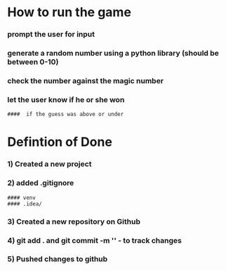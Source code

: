 
# How to run the game
### prompt the user for input
### generate a random number using a python library (should be between 0-10)
### check the number against the magic number
### let the user know if he or she won
    ####  if the guess was above or under

 # Defintion of Done
 ### 1) Created a new project 
 ### 2) added .gitignore
    #### venv
    #### .idea/
 ### 3) Created a new repository on Github 
 ### 4) git add . and git commit -m '' - to track changes 
 ### 5) Pushed changes to github 

